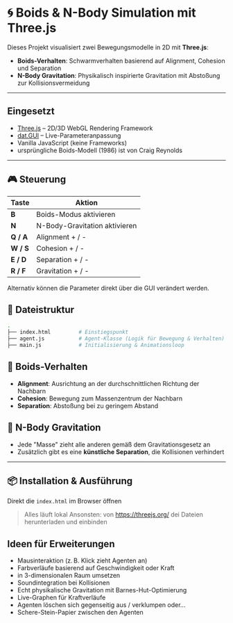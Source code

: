 # 🌀 Boids & N-Body Simulation mit Three.js

Dieses Projekt visualisiert zwei Bewegungsmodelle in 2D mit **Three.js**:

* **Boids-Verhalten**: Schwarmverhalten basierend auf Alignment, Cohesion und Separation
* **N-Body Gravitation**: Physikalisch inspirierte Gravitation mit Abstoßung zur Kollisionsvermeidung

---

## Eingesetzt

* [Three.js](https://threejs.org/) – 2D/3D WebGL Rendering Framework
* [dat.GUI](https://github.com/dataarts/dat.gui) – Live-Parameteranpassung
* Vanilla JavaScript (keine Frameworks)
* ursprüngliche Boids-Modell (1986) ist von Craig Reynolds

---

## 🎮 Steuerung

| Taste     | Aktion                        |
| --------- | ----------------------------- |
| **B**     | Boids-Modus aktivieren        |
| **N**     | N-Body-Gravitation aktivieren |
| **Q / A** | Alignment + / -               |
| **W / S** | Cohesion + / -                |
| **E / D** | Separation + / -              |
| **R / F** | Gravitation + / -             |

Alternativ können die Parameter direkt über die GUI verändert werden.


## 📂 Dateistruktur

```bash
.
├── index.html         # Einstiegspunkt
├── agent.js           # Agent-Klasse (Logik für Bewegung & Verhalten)
├── main.js            # Initialisierung & Animationsloop
```


## 🧠 Boids-Verhalten

* **Alignment**: Ausrichtung an der durchschnittlichen Richtung der Nachbarn
* **Cohesion**: Bewegung zum Massenzentrum der Nachbarn
* **Separation**: Abstoßung bei zu geringem Abstand


## 🌌 N-Body Gravitation

* Jede "Masse" zieht alle anderen gemäß dem Gravitationsgesetz an
* Zusätzlich gibt es eine **künstliche Separation**, die Kollisionen verhindert 

---

## 📦 Installation & Ausführung

Direkt die `index.html`  im Browser öffnen

   > Alles läuft lokal
   > Ansonsten: von https://threejs.org/ dei Dateien herunterladen und einbinden


## Ideen für Erweiterungen

*  Mausinteraktion (z. B. Klick zieht Agenten an)
*  Farbverläufe basierend auf Geschwindigkeit oder Kraft
*  in 3-dimensionalen Raum umsetzen
*  Soundintegration bei Kollisionen
*  Echt physikalische Gravitation mit Barnes-Hut-Optimierung
*  Live-Graphen für Kraftverläufe
*  Agenten löschen sich gegenseitig aus / verklumpen oder...
*  Schere-Stein-Papier zwischen den Agenten

